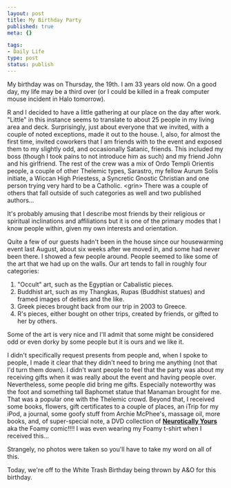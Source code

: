 ```yaml
--- 
layout: post
title: My Birthday Party
published: true
meta: {}

tags: 
- Daily Life
type: post
status: publish
---
```

<p>My birthday was on Thursday, the 19th. I am 33 years old now. On a good day, 
my life may be a third over (or I could be killed in a freak computer mouse 
incident in Halo tomorrow). </p>
<p>R and I decided to have a little gathering at our place on the day after 
work. &quot;Little&quot; in this instance seems to translate to about 25 people in my 
living area and deck. Surprisingly, just about everyone that we invited, with a 
couple of noted exceptions, made it out to the house. I, also, for almost the 
first time, invited coworkers that I am friends with to the event and exposed 
them to my slightly odd, and occasionally Satanic, friends. This included my 
boss (though I took pains to not introduce him as such) and my friend John and 
his girlfriend. The rest of the crew was a mix of Ordo Templi Orientis people, a 
couple of other Thelemic types, Sarastro, my fellow Aurum Solis initiate, a 
Wiccan High Priestess, a Syncretic Gnostic Christian and one person trying very 
hard to be a Catholic. &lt;grin&gt; There was a couple of others that fall outside of 
such categories as well and two published authors...</p>
<p>It&#39;s probably amusing that I describe most friends by their religious or 
spiritual inclinations and affiliations but it is one of the primary modes that 
I know people within, given my own interests and orientation.</p>
<p>Quite a few of our guests hadn&#39;t been in the house since our housewarming 
event last August, about six weeks after we moved in, and some had never been 
there. I showed a few people around. People seemed to like some of the art that 
we had up on the walls. Our art tends to fall in roughly four categories:</p>
<ol>
	<li>&quot;Occult&quot; art, such as the Egyptian or Cabalistic pieces.</li>
	<li>Buddhist art, such as my Thangkas, Rupas (Buddhist statues) and framed 
	images of deities and the like.</li>
	<li>Greek pieces brought back from our trip in 2003 to Greece.</li>
	<li>R&#39;s pieces, either bought on other trips, created by friends, or gifted 
	to her by others.</li>
</ol>
<p>Some of the art is very nice and I&#39;ll admit that some might be considered odd 
or even dorky by some people but it is ours and we like it.</p>
<p>I didn&#39;t specifically request presents from people and, when I spoke to 
people, I made it clear that they didn&#39;t need to bring me anything (not that I&#39;d 
turn them down). I didn&#39;t want people to feel that the party was about my 
receiving gifts when it was really about the event and having people over. 
Nevertheless, some people did bring me gifts. Especially noteworthy was the foot 
and something tall Baphomet statue that Manaman brought for me. That was a 
popular one with the Thelemic crowd. Beyond that, I received some books, 
flowers, gift certificates to a couple of places, an iTrip for my iPod, a 
journal, some goofy stuff from Archie McPhee&#39;s, massage oil, more books, and, of 
super-special note, a DVD collection of <b>
<a href="http://www.illwillpress.com">Neurotically Yours</a></b> aka the Foamy 
comic!!!! I was even wearing my Foamy t-shirt when I received this...</p>
<p>Strangely, no photos were taken so you&#39;ll have to take my word on all of 
this. </p>
<p>Today, we&#39;re off to the White Trash Birthday being thrown by A&amp;O for this 
birthday.</p>

